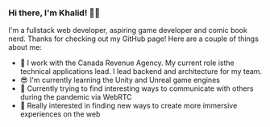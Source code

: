 ### Hi there, I'm Khalid! 👋🏾

I'm a fullstack web developer, aspiring game developer and comic book nerd. Thanks for checking out my GitHub page! Here are a couple of things about me:

 - :office: I work with the Canada Revenue Agency. My current role isthe  technical applications lead. I lead backend and architecture for my team.  
 - :sunglasses: I'm currently learning the Unity and Unreal game engines 
 - :thinking: Currently trying to find interesting ways to communicate with others during the pandemic via WebRTC
 - :iphone: Really interested in finding new ways to create more immersive experiences on the web
